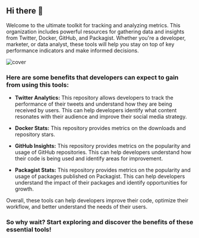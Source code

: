 ## Hi there 👋

Welcome to the ultimate toolkit for tracking and analyzing metrics. This organization includes powerful resources for gathering data and insights from Twitter, Docker, GitHub, and Packagist. Whether you're a developer, marketer, or data analyst, these tools will help you stay on top of key performance indicators and make informed decisions. 

![cover](https://user-images.githubusercontent.com/773481/209429281-e997d3a8-ac07-47cd-8f08-32ef7d247ef6.jpg)

### Here are some benefits that developers can expect to gain from using this tools:

- **Twitter Analytics:** This repository allows developers to track the performance of their tweets and understand how they are being received by users. This can help developers identify what content resonates with their audience and improve their social media strategy.

- **Docker Stats:** This repository provides metrics on the downloads and repository stars.

- **GitHub Insights:** This repository provides metrics on the popularity and usage of GitHub repositories. This can help developers understand how their code is being used and identify areas for improvement.

- **Packagist Stats:** This repository provides metrics on the popularity and usage of packages published on Packagist. This can help developers understand the impact of their packages and identify opportunities for growth.

Overall, these tools can help developers improve their code, optimize their workflow, and better understand the needs of their users.

### So why wait? Start exploring and discover the benefits of these essential tools!

